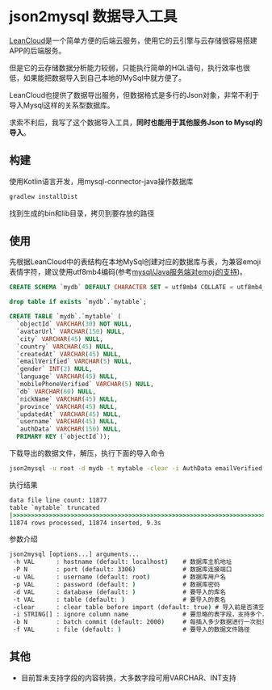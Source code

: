 # json2mysql 数据导入工具

[LeanCloud](https://leancloud.cn/)是一个简单方便的后端云服务，使用它的云引擎与云存储很容易搭建APP的后端服务。

但是它的云存储数据分析能力较弱，只能执行简单的HQL语句，执行效率也很低，如果能把数据导入到自己本地的MySql中就方便了。

LeanCloud也提供了数据导出服务，但数据格式是多行的Json对象，非常不利于导入Mysql这样的关系型数据库。

求索不利后，我写了这个数据导入工具，**同时也能用于其他服务Json to Mysql的导入**。

## 构建

使用Kotlin语言开发，用mysql-connector-java操作数据库

```bat
gradlew installDist
```

找到生成的bin和lib目录，拷贝到要存放的路径

## 使用

先根据LeanCloud中的表结构在本地MySql创建对应的数据库与表，为兼容emoji表情字符，建议使用utf8mb4编码(参考[mysql/Java服务端对emoji的支持](https://segmentfault.com/a/1190000000616820))。

```SQL
CREATE SCHEMA `mydb` DEFAULT CHARACTER SET = utf8mb4 COLLATE = utf8mb4_unicode_ci;

drop table if exists `mydb`.`mytable`;

CREATE TABLE `mydb`.`mytable` (
  `objectId` VARCHAR(30) NOT NULL,
  `avatarUrl` VARCHAR(150) NULL,
  `city` VARCHAR(45) NULL,
  `country` VARCHAR(45) NULL,
  `createdAt` VARCHAR(45) NULL,
  `emailVerified` VARCHAR(5) NULL,
  `gender` INT(2) NULL,
  `language` VARCHAR(45) NULL,
  `mobilePhoneVerified` VARCHAR(5) NULL,
  `db` VARCHAR(60) NULL,
  `nickName` VARCHAR(45) NULL,
  `province` VARCHAR(45) NULL,
  `updatedAt` VARCHAR(45) NULL,
  `username` VARCHAR(45) NULL,
  `authData` VARCHAR(150) NULL,
  PRIMARY KEY (`objectId`));
```

下载导出的数据文件，解压，执行下面的导入命令

```bat
json2mysql -u root -d mydb -t mytable -clear -i AuthData emailVerified mobilePhoneVerified -f d:\MyDocs\Desktop\part-00000
```

执行结果

```bat
data file line count: 11877
table `mytable` truncated
|>>>>>>>>>>>>>>>>>>>>>>>>>>>>>>>>>>>>>>>>>>>>>>>>>>>>>>>>>>>>>>>>>>>>>>>>>>>>>>>>>>>>>>>>>>>>>>>>>>>>|100%
11874 rows processed, 11874 inserted, 9.3s
```

参数介绍

```bat
json2mysql [options...] arguments...
 -h VAL      : hostname (default: localhost)    # 数据库主机地址
 -P N        : port (default: 3306)             # 数据库连接端口
 -u VAL      : username (default: root)         # 数据库用户名
 -p VAL      : password (default: )             # 数据库密码
 -d VAL      : database (default: )             # 要导入的库名
 -t VAL      : table (default: )                # 要导入的表名
 -clear      : clear table before import (default: true) # 导入前是否清空表内数据
 -i STRING[] : ignore column name               # 要忽略的表字段，支持多个，用空格分开
 -b N        : batch commit (default: 2000)     # 每插入多少数据进行一次批量提交，太小会影响性能
 -f VAL      : file (default: )                 # 要导入的数据文件路径
```

## 其他

* 目前暂未支持字段的内容转换，大多数字段可用VARCHAR、INT支持
